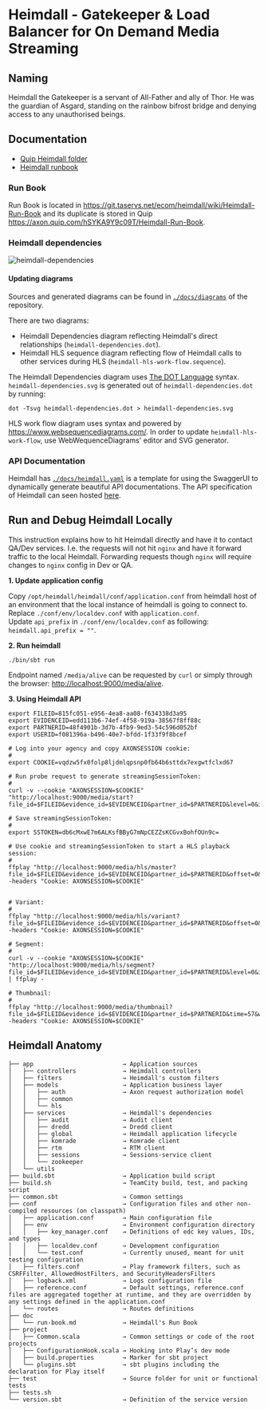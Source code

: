 # Heimdall - Gatekeeper &amp; Load Balancer for On Demand Media Streaming

## Naming
Heimdall the Gatekeeper is a servant of All-Father and ally of Thor. He was the guardian of Asgard, standing on the rainbow bifrost bridge and denying access to any unauthorised beings.

## Documentation

- [Quip Heimdall folder](https://axon.quip.com/folder/heimdall)
- [Heimdall runbook](https://git.taservs.net/ecom/heimdall/wiki/Heimdall-Run-Book)  

### Run Book

Run Book is located in https://git.taservs.net/ecom/heimdall/wiki/Heimdall-Run-Book and its duplicate is stored in Quip https://axon.quip.com/hSYKA9Y9c09T/Heimdall-Run-Book.

### Heimdall dependencies

![heimdall-dependencies](https://git.taservs.net/ecom/heimdall/blob/master/docs/diagrams/heimdall-dependencies.svg)

#### Updating diagrams

Sources and generated diagrams can be found in [`./docs/diagrams`](https://git.taservs.net/ecom/heimdall/tree/master/docs/diagrams) of the repository.<br/>

There are two diagrams:
* Heimdall Dependencies diagram reflecting Heimdall's direct relationships (`heimdall-dependencies.dot`).
* Heimdall HLS sequence diagram reflecting flow of Heimdall calls to other services during HLS (`heimdall-hls-work-flow.sequence`).

The Heimdall Dependencies diagram uses [The DOT Language](https://www.graphviz.org/doc/info/lang.html) syntax.<br/>
 `heimdall-dependencies.svg` is generated out of `heimdall-dependencies.dot` by running:
```
dot -Tsvg heimdall-dependencies.dot > heimdall-dependencies.svg
``` 

HLS work flow diagram uses syntax and powered by https://www.websequencediagrams.com/. 
In order to update `heimdall-hls-work-flow`, use WebWequenceDiagrams' editor and SVG generator.

### API Documentation
Heimdall has [`./docs/heimdall.yaml`](https://git.taservs.net/ecom/heimdall/tree/master/docs/diagrams/heimdall.yaml) is a template for using the SwaggerUI to dynamically generate beautiful API documentations. The API specification of Heimdall can seen hosted [here](https://git.taservs.net/pages/ecom/heimdall).  

## Run and Debug Heimdall Locally

This instruction explains how to hit Heimdall directly and have it to contact QA/Dev services.
I.e. the requests will not hit `nginx` and have it forward traffic to the local Heimdall.
Forwarding requests though `nginx` will require changes to `nginx` config in Dev or QA.

**1. Update application config**

Copy `/opt/heimdall/heimdall/conf/application.conf` from heimdall host of an environment that the local 
instance of heimdall is going to connect to.<br/>
Replace `./conf/env/localdev.conf` with `application.conf`.<br/>
Update `api_prefix` in `./conf/env/localdev.conf` as following: `heimdall.api_prefix = ""`.

**2. Run heimdall**

```
./bin/sbt run
```
Endpoint named `/media/alive` can be requested by `curl` or simply through the browser: <http://localhost:9000/media/alive>.

**3. Using Heimdall API**

```
export FILEID=815fc051-e956-4ea8-aa08-f634338d3a95
export EVIDENCEID=edd113b6-74ef-4f58-919a-38567f8ff88c
export PARTNERID=48f4901b-3d7b-4fb9-9ed3-54c596d052bf
export USERID=f081396a-b496-40e7-bfdd-1f33f9f8bcef

# Log into your agency and copy AXONSESSION cookie:
#
export COOKIE=vqdzw5fx0folp8ljdmlqpsnp0fb64b6sttdx7exgwtfclxd67

# Run probe request to generate streamingSessionToken: 
#
curl -v --cookie "AXONSESSION=$COOKIE" "http://localhost:9000/media/start?file_id=$FILEID&evidence_id=$EVIDENCEID&partner_id=$PARTNERID&level=0&index=0&offset=0"

# Save streamingSessionToken:
#
export SSTOKEN=db6cMxwE7m6ALKsfBByG7mNpCEZZsKCGvxBohfOUn9c=

# Use cookie and streamingSessionToken to start a HLS playback session:
#
ffplay "http://localhost:9000/media/hls/master?file_id=$FILEID&evidence_id=$EVIDENCEID&partner_id=$PARTNERID&offset=0&streamingSessionToken=$SSTOKEN" -headers "Cookie: AXONSESSION=$COOKIE"


# Variant:
#
ffplay "http://localhost:9000/media/hls/variant?file_id=$FILEID&evidence_id=$EVIDENCEID&partner_id=$PARTNERID&offset=0&level=0&streamingSessionToken=$SSTOKEN" -headers "Cookie: AXONSESSION=$COOKIE"

# Segment:
#
curl -v --cookie "AXONSESSION=$COOKIE" "http://localhost:9000/media/hls/segment?file_id=$FILEID&evidence_id=$EVIDENCEID&partner_id=$PARTNERID&level=0&index=0&offset=0&start=0&fast=1&label=AWESOME_LABEL&streamingSessionToken=$SSTOKEN" | ffplay -

# Thumbnail:
#
ffplay "http://localhost:9000/media/thumbnail?file_id=$FILEID&evidence_id=$EVIDENCEID&partner_id=$PARTNERID&time=57&width=120&height=52&autorotate=true&streamingSessionToken=$SSTOKEN" -headers "Cookie: AXONSESSION=$COOKIE"

```
## Heimdall Anatomy
```
├── app                         → Application sources
│   ├── controllers             → Heimdall controllers
│   ├── filters                 → Heimdall's custom filters 
│   ├── models                  → Application business layer
│   │   ├── auth                → Axon request authorization model
│   │   ├── common
│   │   └── hls
│   ├── services                → Heimdall's dependencies 
│   │   ├── audit               → Audit client
│   │   ├── dredd               → Dredd client
│   │   ├── global              → Heimdall application lifecycle
│   │   ├── komrade             → Komrade client
│   │   ├── rtm                 → RTM client
│   │   ├── sessions            → Sessions-service client 
│   │   └── zookeeper
│   └── utils
├── build.sbt                   → Application build script
├── build.sh                    → TeamCity build, test, and packing script
├── common.sbt                  → Common settings
├── conf                        → Configuration files and other non-compiled resources (on classpath)
│   ├── application.conf        → Main configuration file
│   ├── env                     → Environment configuration directory
│   │   ├── key_manager.conf    → Definitions of edc key values, IDs, and types
│   │   ├── localdev.conf       → Development configuration
│   │   └── test.conf           → Currently unused, meant for unit testing configuration
│   ├── filters.conf            → Play framework filters, such as CSRFFilter, AllowedHostFilters, and SecurityHeadersFilters
│   ├── logback.xml             → Logs configuration file
│   ├── reference.conf          → Default settings, reference.conf files are aggregated together at runtime, and they are overridden by any settings defined in the application.conf
│   └── routes                  → Routes definitions
├── doc
│   └── run-book.md             → Heimdall's Run Book
├── project
│   ├── Common.scala            → Common settings or code of the root projects
│   ├── ConfigurationHook.scala → Hooking into Play’s dev mode
│   ├── build.properties        → Marker for sbt project
│   └── plugins.sbt             → sbt plugins including the declaration for Play itself
├── test                        → Source folder for unit or functional tests
├── tests.sh
└── version.sbt                 → Definition of the service version
```
